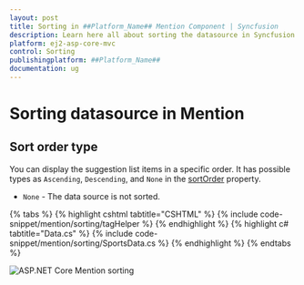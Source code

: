 ```yaml
---
layout: post
title: Sorting in ##Platform_Name## Mention Component | Syncfusion
description: Learn here all about sorting the datasource in Syncfusion ##Platform_Name## Mention component of Syncfusion Essential JS 2 and more.
platform: ej2-asp-core-mvc
control: Sorting
publishingplatform: ##Platform_Name##
documentation: ug
---
```


# Sorting datasource in Mention 

## Sort order type

You can display the suggestion list items in a specific order. It has possible types as `Ascending`, `Descending`, and `None` in the [sortOrder](https://help.syncfusion.com/cr/aspnetmvc-js2/Syncfusion.EJ2.DropDowns.Mention.html#Syncfusion_EJ2_DropDowns_Mention_SortOrder) property.

* `None` - The data source is not sorted.

{% tabs %}
{% highlight cshtml tabtitle="CSHTML" %}
{% include code-snippet/mention/sorting/tagHelper %}
{% endhighlight %}
{% highlight c# tabtitle="Data.cs" %}
{% include code-snippet/mention/sorting/SportsData.cs %}
{% endhighlight %}
{% endtabs %}

![ASP.NET Core Mention sorting](./images/asp-core-mvc-mention-sorting.png)